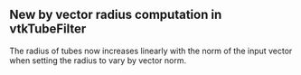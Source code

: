 ## New by vector radius computation in vtkTubeFilter

The radius of tubes now increases linearly with the norm of the input vector
when setting the radius to vary by vector norm.
